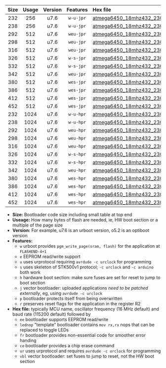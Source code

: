 |Size|Usage|Version|Features|Hex file|
|:-:|:-:|:-:|:-:|:--|
|232|256|u7.6|`w-u-jpr`|[atmega6450_18mhz432_230400bps_ur_vbl.hex](https://raw.githubusercontent.com/stefanrueger/urboot/main/bootloaders/atmega6450/fcpu_18mhz432/230400_bps/atmega6450_18mhz432_230400bps_ur_vbl.hex)|
|238|256|u7.6|`w-u-jpr`|[atmega6450_18mhz432_230400bps_lednop_ur_vbl.hex](https://raw.githubusercontent.com/stefanrueger/urboot/main/bootloaders/atmega6450/fcpu_18mhz432/230400_bps/atmega6450_18mhz432_230400bps_lednop_ur_vbl.hex)|
|292|512|u7.6|`weu-jpr`|[atmega6450_18mhz432_230400bps_ee_ur_vbl.hex](https://raw.githubusercontent.com/stefanrueger/urboot/main/bootloaders/atmega6450/fcpu_18mhz432/230400_bps/atmega6450_18mhz432_230400bps_ee_ur_vbl.hex)|
|298|512|u7.6|`weu-jpr`|[atmega6450_18mhz432_230400bps_ee_lednop_ur_vbl.hex](https://raw.githubusercontent.com/stefanrueger/urboot/main/bootloaders/atmega6450/fcpu_18mhz432/230400_bps/atmega6450_18mhz432_230400bps_ee_lednop_ur_vbl.hex)|
|316|512|u7.6|`weu-jpr`|[atmega6450_18mhz432_230400bps_ee_lednop_fr_ur_vbl.hex](https://raw.githubusercontent.com/stefanrueger/urboot/main/bootloaders/atmega6450/fcpu_18mhz432/230400_bps/atmega6450_18mhz432_230400bps_ee_lednop_fr_ur_vbl.hex)|
|326|512|u7.6|`w-s-jpr`|[atmega6450_18mhz432_230400bps_vbl.hex](https://raw.githubusercontent.com/stefanrueger/urboot/main/bootloaders/atmega6450/fcpu_18mhz432/230400_bps/atmega6450_18mhz432_230400bps_vbl.hex)|
|332|512|u7.6|`w-s-jpr`|[atmega6450_18mhz432_230400bps_lednop_vbl.hex](https://raw.githubusercontent.com/stefanrueger/urboot/main/bootloaders/atmega6450/fcpu_18mhz432/230400_bps/atmega6450_18mhz432_230400bps_lednop_vbl.hex)|
|342|512|u7.6|`weu-jpr`|[atmega6450_18mhz432_230400bps_ee_lednop_fr_ce_ur_vbl.hex](https://raw.githubusercontent.com/stefanrueger/urboot/main/bootloaders/atmega6450/fcpu_18mhz432/230400_bps/atmega6450_18mhz432_230400bps_ee_lednop_fr_ce_ur_vbl.hex)|
|380|512|u7.6|`wes-jpr`|[atmega6450_18mhz432_230400bps_ee_vbl.hex](https://raw.githubusercontent.com/stefanrueger/urboot/main/bootloaders/atmega6450/fcpu_18mhz432/230400_bps/atmega6450_18mhz432_230400bps_ee_vbl.hex)|
|386|512|u7.6|`wes-jpr`|[atmega6450_18mhz432_230400bps_ee_lednop_vbl.hex](https://raw.githubusercontent.com/stefanrueger/urboot/main/bootloaders/atmega6450/fcpu_18mhz432/230400_bps/atmega6450_18mhz432_230400bps_ee_lednop_vbl.hex)|
|412|512|u7.6|`wes-jpr`|[atmega6450_18mhz432_230400bps_ee_lednop_fr_vbl.hex](https://raw.githubusercontent.com/stefanrueger/urboot/main/bootloaders/atmega6450/fcpu_18mhz432/230400_bps/atmega6450_18mhz432_230400bps_ee_lednop_fr_vbl.hex)|
|452|512|u7.6|`wes-jpr`|[atmega6450_18mhz432_230400bps_ee_lednop_fr_ce_vbl.hex](https://raw.githubusercontent.com/stefanrueger/urboot/main/bootloaders/atmega6450/fcpu_18mhz432/230400_bps/atmega6450_18mhz432_230400bps_ee_lednop_fr_ce_vbl.hex)|
|232|1024|u7.6|`w-u-hpr`|[atmega6450_18mhz432_230400bps_ur.hex](https://raw.githubusercontent.com/stefanrueger/urboot/main/bootloaders/atmega6450/fcpu_18mhz432/230400_bps/atmega6450_18mhz432_230400bps_ur.hex)|
|238|1024|u7.6|`w-u-hpr`|[atmega6450_18mhz432_230400bps_lednop_ur.hex](https://raw.githubusercontent.com/stefanrueger/urboot/main/bootloaders/atmega6450/fcpu_18mhz432/230400_bps/atmega6450_18mhz432_230400bps_lednop_ur.hex)|
|292|1024|u7.6|`weu-hpr`|[atmega6450_18mhz432_230400bps_ee_ur.hex](https://raw.githubusercontent.com/stefanrueger/urboot/main/bootloaders/atmega6450/fcpu_18mhz432/230400_bps/atmega6450_18mhz432_230400bps_ee_ur.hex)|
|298|1024|u7.6|`weu-hpr`|[atmega6450_18mhz432_230400bps_ee_lednop_ur.hex](https://raw.githubusercontent.com/stefanrueger/urboot/main/bootloaders/atmega6450/fcpu_18mhz432/230400_bps/atmega6450_18mhz432_230400bps_ee_lednop_ur.hex)|
|316|1024|u7.6|`weu-hpr`|[atmega6450_18mhz432_230400bps_ee_lednop_fr_ur.hex](https://raw.githubusercontent.com/stefanrueger/urboot/main/bootloaders/atmega6450/fcpu_18mhz432/230400_bps/atmega6450_18mhz432_230400bps_ee_lednop_fr_ur.hex)|
|326|1024|u7.6|`w-s-hpr`|[atmega6450_18mhz432_230400bps.hex](https://raw.githubusercontent.com/stefanrueger/urboot/main/bootloaders/atmega6450/fcpu_18mhz432/230400_bps/atmega6450_18mhz432_230400bps.hex)|
|332|1024|u7.6|`w-s-hpr`|[atmega6450_18mhz432_230400bps_lednop.hex](https://raw.githubusercontent.com/stefanrueger/urboot/main/bootloaders/atmega6450/fcpu_18mhz432/230400_bps/atmega6450_18mhz432_230400bps_lednop.hex)|
|342|1024|u7.6|`weu-hpr`|[atmega6450_18mhz432_230400bps_ee_lednop_fr_ce_ur.hex](https://raw.githubusercontent.com/stefanrueger/urboot/main/bootloaders/atmega6450/fcpu_18mhz432/230400_bps/atmega6450_18mhz432_230400bps_ee_lednop_fr_ce_ur.hex)|
|380|1024|u7.6|`wes-hpr`|[atmega6450_18mhz432_230400bps_ee.hex](https://raw.githubusercontent.com/stefanrueger/urboot/main/bootloaders/atmega6450/fcpu_18mhz432/230400_bps/atmega6450_18mhz432_230400bps_ee.hex)|
|386|1024|u7.6|`wes-hpr`|[atmega6450_18mhz432_230400bps_ee_lednop.hex](https://raw.githubusercontent.com/stefanrueger/urboot/main/bootloaders/atmega6450/fcpu_18mhz432/230400_bps/atmega6450_18mhz432_230400bps_ee_lednop.hex)|
|412|1024|u7.6|`wes-hpr`|[atmega6450_18mhz432_230400bps_ee_lednop_fr.hex](https://raw.githubusercontent.com/stefanrueger/urboot/main/bootloaders/atmega6450/fcpu_18mhz432/230400_bps/atmega6450_18mhz432_230400bps_ee_lednop_fr.hex)|
|452|1024|u7.6|`wes-hpr`|[atmega6450_18mhz432_230400bps_ee_lednop_fr_ce.hex](https://raw.githubusercontent.com/stefanrueger/urboot/main/bootloaders/atmega6450/fcpu_18mhz432/230400_bps/atmega6450_18mhz432_230400bps_ee_lednop_fr_ce.hex)|

- **Size:** Bootloader code size including small table at top end
- **Useage:** How many bytes of flash are needed, ie, HW boot section or a multiple of the page size
- **Version:** For example, u7.6 is an urboot version, o5.2 is an optiboot version
- **Features:**
  + `w` urboot provides `pgm_write_page(sram, flash)` for the application at `FLASHEND-4+1`
  + `e` EEPROM read/write support
  + `u` uses urprotocol requiring `avrdude -c urclock` for programming
  + `s` uses skeleton of STK500v1 protocol; `-c urclock` and `-c arduino` both work
  + `h` hardware boot section: make sure fuses are set for reset to jump to boot section
  + `j` vector bootloader: uploaded applications *need to be patched externally*, eg, using `avrdude -c urclock`
  + `p` bootloader protects itself from being overwritten
  + `r` preserves reset flags for the application in the register R2
- **Hex file:** typically MCU name, oscillator frequency (16 MHz default) and baud rate (115200 default) followed by
  + `ee` bootloader supports EEPROM read/write
  + `lednop` "template" bootloader contains `mov rx,rx` nops that can be replaced to toggle LEDs
  + `fr` bootloader provides non-essential code for smoother error handing
  + `ce` bootloader provides a chip erase command
  + `ur` uses urprotocol and requires `avrdude -c urclock` for programming
  + `vbl` vector bootloader: set fuses to jump to reset, not the HW boot section
